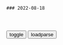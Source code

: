 ```tip
### 2022-08-18
```

<table id="tbc" style="white-space:pre-wrap">
</table>
<button onclick="toggleb()">toggle</button>
<button onclick="loadparse()">loadparse</button>
<br>
<!-- 🌸<br>🍅-　-🍑<hr>🍀 -->
<pre>
<textarea rows="30" cols="100" style="display: none" id="tar">

如何抵御“自发性负面思维”
http://www.360doc.com/content/20/1018/21/7387204_941118996.shtml

<font size="1" style="color:#DCDCDC">2022-08-18</font>

驻韩大使邢海明：所谓“限韩令”其实是子虚乌有
https://mbd.baidu.com/newspage/data/landingsuper?context=%7B%22nid%22%3A%22news_9326851555646065665%22%7D&n_type=-1&p_from=-1

<font size="1" style="color:#DCDCDC">2022-08-18</font>

韩国慌了！zg粉丝自发抵制，令这4个产业陷入危机
https://www.sohu.com/a/132135060_115427

<font size="1" style="color:#DCDCDC">2022-08-18</font>

威虎山：老八被怀疑是内鬼，哪料志荣不被座山雕怀疑，完全靠老八
https://mbd.baidu.com/newspage/data/videolanding?nid=sv_7369224627509846278&sourceFrom=pc_feedlist

我滦平一辈子撒谎，见人说人话，见鬼说鬼话，平平安安升官发财。没想到我第一次说真话就死在你这个骗子手上了。

<font size="1" style="color:#DCDCDC">2022-08-18</font>

国产凌凌漆：男上司不顾女特工生死，下秒女特工直接反水
https://mbd.baidu.com/newspage/data/videolanding?nid=sv_17168077439052417840&sourceFrom=pc_feedlist

<font size="1" style="color:#DCDCDC">2022-08-18</font>

微软官方分享旧故事：一首歌曲让 Windows XP PC 电脑崩溃
https://mbd.baidu.com/newspage/data/landingsuper?context=%7B%22nid%22%3A%22news_9640195314247915897%22%7D&n_type=-1&p_from=-1

<font size="1" style="color:#DCDCDC">2022-08-18</font>

废话文学4 如何改正缺点_哔哩哔哩_bilibili
https://www.bilibili.com/video/BV11T411J7hN?spm_id_from=333.999.0.0

<font size="1" style="color:#DCDCDC">2022-08-18</font>

《三体》是不是过时的作品_百度知道
https://zhidao.baidu.com/question/1306565774371993659/answer/3497684699&entry=shoubai_home_page&fr=shoubai_home_page

d叔囚徒
是，沙文主义的冷战思维

<font size="1" style="color:#DCDCDC">2022-08-18</font>

孔波雷为什么要杀死桑卡拉？对权势的贪婪，让他对兄弟挥刀
https://mbd.baidu.com/newspage/data/landingsuper?context=%7B%22nid%22%3A%22news_9893772992465130813%22%7D&n_type=1&p_from=3

而就是这么一个非洲伟人，竟然死于来自内部的刺杀，最讽刺的是刺杀他的竟然还是他的好兄弟——孔波雷。

如果按照正常思路，那现在就应该放缓建设，先巩固现有成果，努力积累资金搞下一波建设。但桑卡拉不是这么想的，他决定靠压榨内部的方式获取发展资金，包括但不限于砍官员、公务员、警察、军人、医生、教师和工人的工资，并不定期的搞摊派行为，鼓励各级官员和公务人员等捐献工资充当建设资金。

在孔波雷的眼里，他现在已经是命在旦夕，或许明天桑卡拉就会派部队来干掉他，他必须做点什么来保全自己的性命。此时的孔波雷已经完全不信任桑卡拉了，他不相信自己的好兄弟不会对他下手，而是出于对权力的追求，以及一种近乎病态的自保心理驱使，决定先下手为强的杀掉桑卡拉。

<font size="1" style="color:#DCDCDC">2022-08-18</font>

“美国将同e罗斯战斗到最后一个乌克兰人”_澎湃新闻-The Paper
https://www.thepaper.cn/newsDetail_forward_17652796

<font size="1" style="color:#DCDCDC">2022-08-18</font>

战争恶魔希特勒的覆灭：只要有一个德国人活下来，战争就要继续！_哔哩哔哩_bilibili
https://www.bilibili.com/video/av676616117/

<font size="1" style="color:#DCDCDC">2022-08-18</font>

集结号:听不见号声，你就是打剩下最后一个人也得给我接着打下去_哔哩哔哩_bilibili
https://www.bilibili.com/video/av498364296/

<font size="1" style="color:#DCDCDC">2022-08-18</font>

纳粹德国的最后疯狂——人m冲锋队，老头、女人和小孩齐上阵
https://baijiahao.baidu.com/s?id=1729242968186437367&wfr=spider&for=pc

<font size="1" style="color:#DCDCDC">2022-08-18</font>

二战落败，德国纳粹军官纷纷出逃，他们为何都选择逃往阿根廷，而不是别国|阿根廷_历史|德国纳粹|二战|德国_历史|欧洲_历史|西班牙_历史
https://xw.qq.com/cmsid/20200922A0B6VF00

<font size="1" style="color:#DCDCDC">2022-08-18</font>

庄家都是怎么骗到散户接盘的？散户该醒醒了！
https://baijiahao.baidu.com/s?id=1729441704552813326&wfr=spider&for=pc

<font size="1" style="color:#DCDCDC">2022-08-18</font>

成年人的工作现状，漫画揭晓，你有同感吗？
https://mbd.baidu.com/newspage/data/landingsuper?context=%7B%22nid%22%3A%22news_9784765060230596631%22%7D&n_type=-1&p_from=-1

没有那种世俗的欲望
工作透支了太多精力
导致毫无恋爱、结婚、交友的欲望
https://pic.rmb.bdstatic.com/bjh/down/63c212a8cb8645cace8c528925fec772.jpeg

手机上经常联系的人
只剩下同事
https://pic.rmb.bdstatic.com/bjh/down/3e5d3d2c698cb580bdfa38b393dd5c01.jpeg

为了节省时间马上工作
说话、吃饭都调成了1.5倍速
https://pic.rmb.bdstatic.com/bjh/down/36ed9c2380c0b6f5dc0d7ab262581dc2.jpeg

害怕耽误工作安排
不敢生病，
https://pic.rmb.bdstatic.com/bjh/down/eec381d1f1011acae05d39614796a72b.jpeg

失去性冲动
即使是昊磊躺在床上
也毫无想法
https://pic.rmb.bdstatic.com/bjh/down/5400d1b39dcdd4c07d539c42efca7e09.jpeg

越来越暴躁易怒
连地铁晚到一分钟
都觉得焦虑不已
https://pic.rmb.bdstatic.com/bjh/down/926d3b665963df599106fe3b24498cb1.jpeg

没有精力开始新的恋爱
觉得感情上的磨合纯属浪费时间
https://pic.rmb.bdstatic.com/bjh/down/07f4df5505cb725a3ca2e2e987d555de.jpeg

我都这么累了，难道你不能洗个碗？
难遒我加班到现在很轻松？
极度追求感情里的性价比
付出一定要看到更高的回报
https://pic.rmb.bdstatic.com/bjh/down/b6cdd8346252d4e4ad89000bdb803d18.jpeg

在过度工作的影响下
变成了一个效率、金钱、成功至上的人
成为了资本家最喜欢的螺丝钎
https://pic.rmb.bdstatic.com/bjh/down/681b0221303c668080164589b69e4253.jpeg

<font size="1" style="color:#DCDCDC">2022-08-18</font>

魔法禁书目录：战斗天使尝到甜头，二公主却有第二个计划，太狠了
https://mbd.baidu.com/newspage/data/videolanding?nid=sv_11683427076434402163&sourceFrom=pc_feedlist

我逼着人m去发动的变革竟然是为了这种无聊的东西。

<font size="1" style="color:#DCDCDC">2022-08-18</font>

请问pciex1转m2，硬盘能用做系统盘吗【固态硬盘吧】_百度贴吧
https://tieba.baidu.com/p/7168530022

pcie2.0单通道才400M/s，3.0是800M/s，nvme固态一般是pcie3.0 *4。所以单通道的不如SATA3(6G)，比SATA2好点。

Xbngl: sata3.0的最高也就450MB左右，pcie3.0x1的还是快一点，而且m2接口的比sata的还便宜点

<font size="1" style="color:#DCDCDC">2022-08-18</font>

有哪些揭露讽刺韩国财阀的电影？_百度知道
https://zhidao.baidu.com/question/946029903348089172.html

韩国文化战线，存在着一群左翼力量，而且社会地位不低。我们应该都知道，韩国演艺圈有一堆财阀养着的产业链，但是韩国文化界的左翼力量，从未向财阀和权力低头过

<font size="1" style="color:#DCDCDC">2022-08-18</font>

秦时明月下，尸体盈于野_屠杀
https://www.sohu.com/a/319916492_119802

<font size="1" style="color:#DCDCDC">2022-08-18</font>

特朗普赢得了一个重大胜利！
https://mbd.baidu.com/newspage/data/landingsuper?context=%7B%22nid%22%3A%22news_9900745090259543241%22%7D&n_type=-1&p_from=-1

6，但美国z治斗兽场上，狙击也是猛烈的，事实上，FBI最近对他“抄家”，就是一个重要信号，那接下来的斗争，毫无疑问将更加激烈，不排除FBI对特朗普还有大动作。

7，必须看到，特朗普就像一个打不死的那啥，如果对方不能一击毙命，那结果就是他卷土重来，

<font size="1" style="color:#DCDCDC">2022-08-18</font>

古代z治斗争（包括现代），为何一定要将对手“从肉体上消灭”，甚至诛九族？他们没有“人性”吗？ - 知乎
https://www.zhihu.com/question/21043285

<font size="1" style="color:#DCDCDC">2022-08-18</font>

</textarea>
</pre>
<!-- 🍀<br>🍑-　-🍅<hr>🌸 -->

```note
```

<link
  rel="stylesheet"
  href="https://cdn.jsdelivr.net/npm/@fancyapps/ui/dist/fancybox.css"
/>
<script src="https://cdn.jsdelivr.net/npm/@fancyapps/ui@4.0/dist/fancybox.umd.js"></script>

<script type="text/javascript">

var __urlRegex = /(\b(https?|ftp|file):\/\/[-A-Z0-9+&@#\/%?=~_|!:,.;]*[-A-Z0-9+&@#\/%=~_|])/ig;
var __imgRegex = /\.(?:jpe?g|gif|png|webp)$/i;

loadparse();

function parseURL($string){

    var exp = __urlRegex;
    return $string.replace(exp,function(match){
            __imgRegex.lastIndex=0;
            if(__imgRegex.test(match)){
                return '<a data-fancybox="gallery" href="' + match.replace("/p=700", "")
                 + '"><img src="' + match.replace("/p=700", "/p=160x200")+'" width="64"></a>';
            }
            else{
                return '<a href="' + match + '" target="_blank">' + match + '</a>';
            }
        }
    );
}

function loadparse() {
  tbc.innerHTML = parseURL(tar.value);
}

function toggleb() {
  var x = document.getElementById("tar");
  if (x.style.display === "none") {
    x.style.display = "";
  } else {
    x.style.display = "none";
  }
}

</script>
